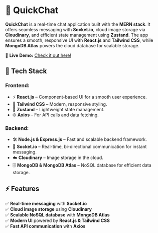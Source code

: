 # 💬 QuickChat  

**QuickChat** is a real-time chat application built with the **MERN stack**. It offers seamless messaging with **Socket.io**, cloud image storage via **Cloudinary**, and efficient state management using **Zustand**. The app ensures a smooth, responsive UI with **React.js** and **Tailwind CSS**, while **MongoDB Atlas** powers the cloud database for scalable storage.  

🚀 **Live Demo:** [Check it out here!](https://chatapp-9efp.onrender.com)  

## 🚀 Tech Stack  
### **Frontend:**  
- ⚡ **React.js** – Component-based UI for a smooth user experience.  
- 🎨 **Tailwind CSS** – Modern, responsive styling.  
- 🔄 **Zustand** – Lightweight state management.  
- 🌐 **Axios** – For API calls and data fetching.  

### **Backend:**  
- 🛠 **Node.js & Express.js** – Fast and scalable backend framework.  
- 🔌 **Socket.io** – Real-time, bi-directional communication for instant messaging.  
- ☁️ **Cloudinary** – Image storage in the cloud.  
- 🗄 **MongoDB & MongoDB Atlas** – NoSQL database for efficient data storage.  

## ⚡ Features  
✅ **Real-time messaging** with **Socket.io**  
✅ **Cloud image storage** using **Cloudinary**  
✅ **Scalable NoSQL database** with **MongoDB Atlas**  
✅ **Modern UI** powered by **React.js & Tailwind CSS**  
✅ **Fast API communication** with **Axios**
